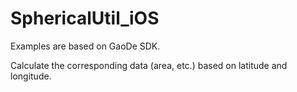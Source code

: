 # SphericalUtil_iOS
Examples are based on GaoDe SDK.

Calculate the corresponding data (area, etc.) based on latitude and longitude.
